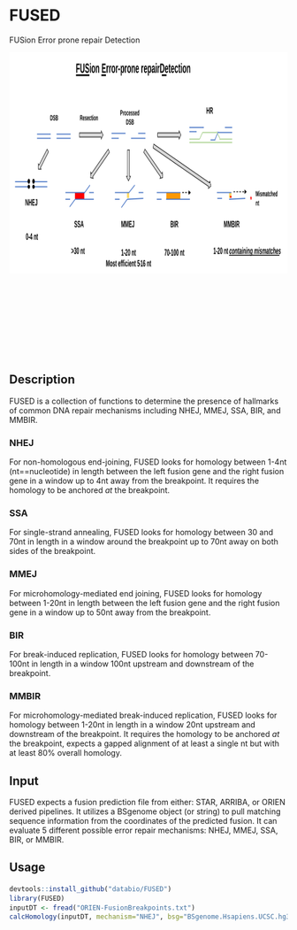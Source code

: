 # FUSED
FUSion Error prone repair Detection

<img src="Microhomology_Error_Prone_Repair_Spectrum.svg" alt="error prone repair cartoon" height="400" align="center"/>  

<br></br>
<br></br>
<br></br>
<br></br>  

## Description

FUSED is a collection of functions to determine the presence of hallmarks of common DNA repair mechanisms including NHEJ, MMEJ, SSA, BIR, and MMBIR. 

### NHEJ

For non-homologous end-joining, FUSED looks for homology between 1-4nt (nt==nucleotide) in length between the left fusion gene and the right fusion gene in a window up to 4nt away from the breakpoint. It requires the homology to be anchored *at* the breakpoint.

### SSA

For single-strand annealing, FUSED looks for homology between 30 and 70nt in length in a window around the breakpoint up to 70nt away on both sides of the breakpoint.

### MMEJ

For microhomology-mediated end joining, FUSED looks for homology between 1-20nt in length between the left fusion gene and the right fusion gene in a window up to 50nt away from the breakpoint. 

### BIR

For break-induced replication, FUSED looks for homology between 70-100nt in length in a window 100nt upstream and downstream of the breakpoint.

### MMBIR

For microhomology-mediated break-induced replication, FUSED looks for homology between 1-20nt in length in a window 20nt upstream and downstream of the breakpoint. It requires the homology to be anchored *at* the breakpoint, expects a gapped alignment of at least a single nt but with at least 80% overall homology.

## Input

FUSED expects a fusion prediction file from either: STAR, ARRIBA, or ORIEN derived pipelines. It utilizes a BSgenome object (or string) to pull matching sequence information from the coordinates of the predicted fusion. It can evaluate 5 different possible error repair mechanisms: NHEJ, MMEJ, SSA, BIR, or MMBIR.

## Usage

```R
devtools::install_github("databio/FUSED")
library(FUSED)
inputDT <- fread("ORIEN-FusionBreakpoints.txt")
calcHomology(inputDT, mechanism="NHEJ", bsg="BSgenome.Hsapiens.UCSC.hg38")
```
